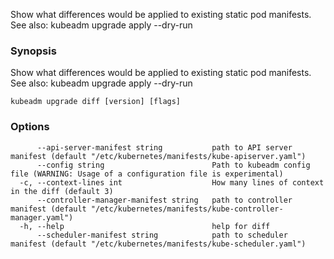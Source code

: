 
Show what differences would be applied to existing static pod manifests. See also: kubeadm upgrade apply --dry-run

### Synopsis

Show what differences would be applied to existing static pod manifests. See also: kubeadm upgrade apply --dry-run

```
kubeadm upgrade diff [version] [flags]
```

### Options

```
      --api-server-manifest string           path to API server manifest (default "/etc/kubernetes/manifests/kube-apiserver.yaml")
      --config string                        Path to kubeadm config file (WARNING: Usage of a configuration file is experimental)
  -c, --context-lines int                    How many lines of context in the diff (default 3)
      --controller-manager-manifest string   path to controller manifest (default "/etc/kubernetes/manifests/kube-controller-manager.yaml")
  -h, --help                                 help for diff
      --scheduler-manifest string            path to scheduler manifest (default "/etc/kubernetes/manifests/kube-scheduler.yaml")
```

